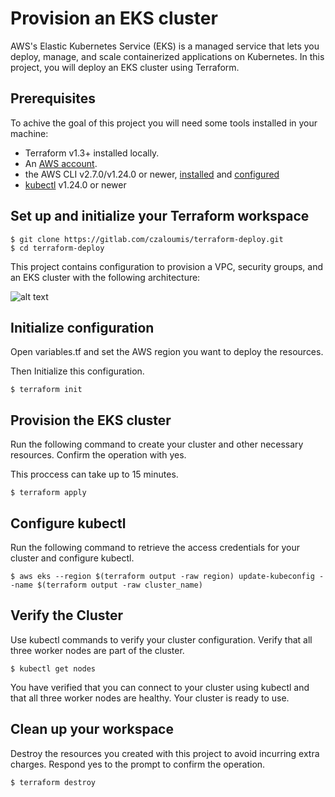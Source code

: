 # Provision an EKS cluster

AWS's Elastic Kubernetes Service (EKS) is a managed service that lets you deploy, manage, and scale containerized applications on Kubernetes.
In this project, you will deploy an EKS cluster using Terraform.

## Prerequisites

To achive the goal of this project you will need some tools installed in your machine:

- Terraform v1.3+ installed locally.
- An [AWS account](https://portal.aws.amazon.com/billing/signup?nc2=h_ct&src=default&redirect_url=https%3A%2F%2Faws.amazon.com%2Fregistration-confirmation#/start).
- the AWS CLI v2.7.0/v1.24.0 or newer, [installed](https://docs.aws.amazon.com/cli/latest/userguide/getting-started-install.html) and [configured](https://docs.aws.amazon.com/cli/latest/userguide/cli-chap-configure.html)
- [kubectl](https://kubernetes.io/docs/tasks/tools/) v1.24.0 or newer


## Set up and initialize your Terraform workspace

```
$ git clone https://gitlab.com/czaloumis/terraform-deploy.git
$ cd terraform-deploy
```

This project contains configuration to provision a VPC, security groups, and an EKS cluster with the following architecture:

![alt text](./assets/assets.avif)

## Initialize configuration

Open variables.tf and set the AWS region you want to deploy the resources.

Then Initialize this configuration.

```
$ terraform init
```

## Provision the EKS cluster

Run the following command to create your cluster and other necessary resources. Confirm the operation with yes.

This proccess can take up to 15 minutes.

```
$ terraform apply
```

## Configure kubectl

Run the following command to retrieve the access credentials for your cluster and configure kubectl.

```
$ aws eks --region $(terraform output -raw region) update-kubeconfig --name $(terraform output -raw cluster_name)
```

## Verify the Cluster

Use kubectl commands to verify your cluster configuration.
Verify that all three worker nodes are part of the cluster.

```
$ kubectl get nodes
```

You have verified that you can connect to your cluster using kubectl and that all three worker nodes are healthy. Your cluster is ready to use.

## Clean up your workspace

Destroy the resources you created with this project to avoid incurring extra charges. Respond yes to the prompt to confirm the operation.

```
$ terraform destroy
```